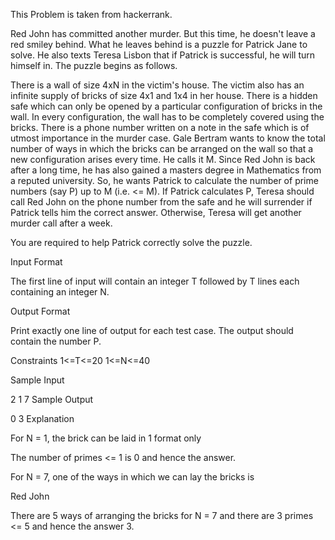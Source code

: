 This Problem is taken from hackerrank.

Red John has committed another murder. But this time, he doesn't leave a red smiley behind. What he leaves behind is a puzzle for Patrick Jane to solve. He also texts Teresa Lisbon that if Patrick is successful, he will turn himself in. The puzzle begins as follows.

There is a wall of size 4xN in the victim's house. The victim also has an infinite supply of bricks of size 4x1 and 1x4 in her house. There is a hidden safe which can only be opened by a particular configuration of bricks in the wall. In every configuration, the wall has to be completely covered using the bricks. There is a phone number written on a note in the safe which is of utmost importance in the murder case. Gale Bertram wants to know the total number of ways in which the bricks can be arranged on the wall so that a new configuration arises every time. He calls it M. Since Red John is back after a long time, he has also gained a masters degree in Mathematics from a reputed university. So, he wants Patrick to calculate the number of prime numbers (say P) up to M (i.e. <= M). If Patrick calculates P, Teresa should call Red John on the phone number from the safe and he will surrender if Patrick tells him the correct answer. Otherwise, Teresa will get another murder call after a week.

You are required to help Patrick correctly solve the puzzle.

Input Format

The first line of input will contain an integer T followed by T lines each containing an integer N.

Output Format

Print exactly one line of output for each test case. The output should contain the number P.

Constraints 
1<=T<=20 
1<=N<=40

Sample Input

2
1
7
Sample Output

0
3
Explanation

For N = 1, the brick can be laid in 1 format only

The number of primes <= 1 is 0 and hence the answer.

For N = 7, one of the ways in which we can lay the bricks is

Red John

There are 5 ways of arranging the bricks for N = 7 and there are 3 primes <= 5 and hence the answer 3.
